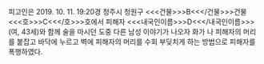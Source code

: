 피고인은 2019. 10. 11. 19:20경 청주시 청원구 <<<건물>>>B<<</건물>>>건물 <<<호>>>C<<</호>>>호에서 피해자 <<<내국인이름>>>D<<</내국인이름>>>(여, 43세)와 함께 술을 마시던 도중 다른 남성 이야기가 나오자 화가 나 피해자의 머리를 붙잡고 바닥에 누르고 벽에 피해자의 머리를 수회 부딪치게 하는 방법으로 피해자를 폭행하였다.